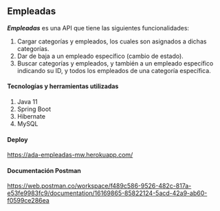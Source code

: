 ## Empleadas

***Empleadas*** es una API que tiene las siguientes funcionalidades:

1. Cargar categorías y empleados, los cuales son asignados a dichas categorías.
2. Dar de baja a un empleado específico (cambio de estado).
3. Buscar categorías y empleados, y también a un empleado específico indicando su ID, y todos los empleados de una categoría específica.

#### Tecnologías y herramientas utilizadas

1. Java 11
2. Spring Boot
3. Hibernate
4. MySQL

#### Deploy

https://ada-empleadas-mw.herokuapp.com/

#### Documentación Postman

https://web.postman.co/workspace/f489c586-9526-482c-817a-e53fe9983fc9/documentation/16169865-85822124-5acd-42a9-ab60-f0599ce286ea
